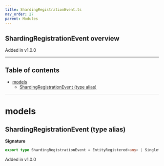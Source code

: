 ```yaml
---
title: ShardingRegistrationEvent.ts
nav_order: 27
parent: Modules
---
```


## ShardingRegistrationEvent overview

Added in v1.0.0

---

<h2 class="text-delta">Table of contents</h2>

- [models](#models)
  - [ShardingRegistrationEvent (type alias)](#shardingregistrationevent-type-alias)

---

# models

## ShardingRegistrationEvent (type alias)

**Signature**

```ts
export type ShardingRegistrationEvent = EntityRegistered<any> | SingletonRegistered | TopicRegistered<any>
```

Added in v1.0.0
